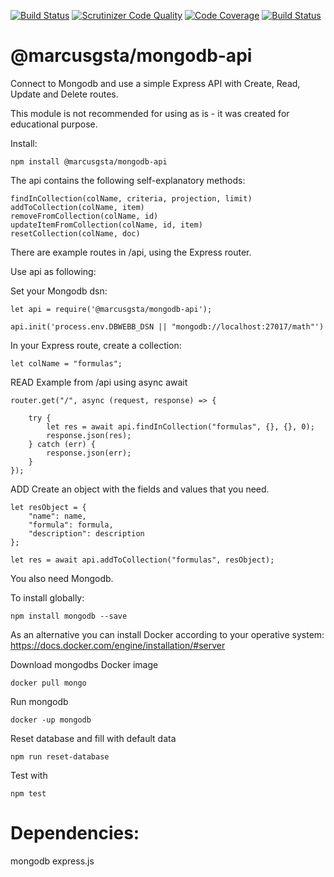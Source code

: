[![Build Status](https://travis-ci.org/marcusgsta/mongodb-API.svg?branch=master)](https://travis-ci.org/marcusgsta/mongodb-API)
[![Scrutinizer Code Quality](https://scrutinizer-ci.com/g/marcusgsta/mongodb-API/badges/quality-score.png?b=master)](https://scrutinizer-ci.com/g/marcusgsta/mongodb-API/?branch=master)
[![Code Coverage](https://scrutinizer-ci.com/g/marcusgsta/mongodb-API/badges/coverage.png?b=master)](https://scrutinizer-ci.com/g/marcusgsta/mongodb-API/?branch=master)
[![Build Status](https://scrutinizer-ci.com/g/marcusgsta/mongodb-API/badges/build.png?b=master)](https://scrutinizer-ci.com/g/marcusgsta/mongodb-API/build-status/master)

# @marcusgsta/mongodb-api

Connect to Mongodb and use a simple Express API with Create, Read, Update and Delete routes.

This module is not recommended for using as is - it was created for educational purpose.


Install:

```
npm install @marcusgsta/mongodb-api
```

The api contains the following self-explanatory methods:
```
findInCollection(colName, criteria, projection, limit)
addToCollection(colName, item)
removeFromCollection(colName, id)
updateItemFromCollection(colName, id, item)
resetCollection(colName, doc)
```

There are example routes in /api, using the Express router.

Use api as following:

Set your Mongodb dsn:
```
let api = require('@marcusgsta/mongodb-api');

api.init('process.env.DBWEBB_DSN || "mongodb://localhost:27017/math"')
```

In your Express route, create a collection:

```
let colName = "formulas";
```

READ
Example from /api using async await

```
router.get("/", async (request, response) => {

    try {
        let res = await api.findInCollection("formulas", {}, {}, 0);
        response.json(res);
    } catch (err) {
        response.json(err);
    }
});
```


ADD
Create an object with the fields and values that you need.
```
let resObject = {
    "name": name,
    "formula": formula,
    "description": description
};

let res = await api.addToCollection("formulas", resObject);
```


You also need Mongodb.

To install globally:
```
npm install mongodb --save
```

As an alternative you can install Docker according to your operative system:
https://docs.docker.com/engine/installation/#server

Download mongodbs Docker image
```
docker pull mongo
```

Run mongodb
```
docker -up mongodb
```

Reset database and fill with default data
```
npm run reset-database
```

Test with
```
npm test
```

# Dependencies:
mongodb
express.js
